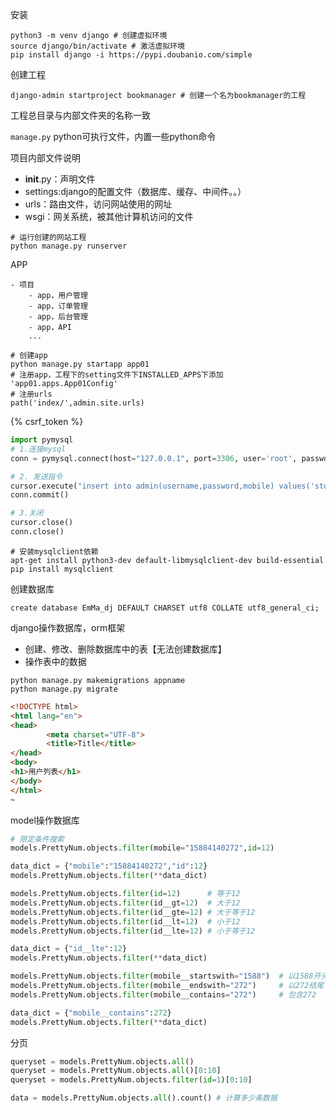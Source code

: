

安装

```shell
python3 -m venv django # 创建虚拟环境
source django/bin/activate # 激活虚拟环境
pip install django -i https://pypi.doubanio.com/simple
```

创建工程

```shell
django-admin startproject bookmanager # 创建一个名为bookmanager的工程
```

工程总目录与内部文件夹的名称一致

`manage.py` python可执行文件，内置一些python命令

项目内部文件说明

- __init__.py：声明文件
- settings:django的配置文件（数据库、缓存、中间件。。）
- urls：路由文件，访问网站使用的网址
- wsgi：网关系统，被其他计算机访问的文件

```
# 运行创建的网站工程
python manage.py runserver
```

APP

```
- 项目
	- app，用户管理
	- app，订单管理
	- app，后台管理
	- app，API
	...
	
# 创建app
python manage.py startapp app01
# 注册app，工程下的setting文件下INSTALLED_APPS下添加
'app01.apps.App01Config'
# 注册urls
path('index/',admin.site.urls)
```

{% csrf_token %}

```python
import pymysql
# 1.连接mysql
conn = pymysql.connect(host="127.0.0.1", port=3306, user='root', passwd='123456', charset='utf8', db='unicom')

# 2. 发送指令
cursor.execute("insert into admin(username,password,mobile) values('stone', 'qwe123','131982401918')")
conn.commit()

# 3.关闭
cursor.close()
conn.close()
```

```shell
# 安装mysqlclient依赖
apt-get install python3-dev default-libmysqlclient-dev build-essential
pip install mysqlclient
```

创建数据库

`create database EmMa_dj DEFAULT CHARSET utf8 COLLATE utf8_general_ci;`

django操作数据库，orm框架

- 创建、修改、删除数据库中的表【无法创建数据库】
- 操作表中的数据

```
python manage.py makemigrations appname
python manage.py migrate
```

```html
<!DOCTYPE html>
<html lang="en">
<head>
        <meta charset="UTF-8">
        <title>Title</title>
</head>
<body>
<h1>用户列表</h1>
</body>
</html>
~        
```

model操作数据库

```python
# 限定条件搜索
models.PrettyNum.objects.filter(mobile="15884140272",id=12)

data_dict = {"mobile":"15884140272","id":12}
models.PrettyNum.objects.filter(**data_dict)
```

```python
models.PrettyNum.objects.filter(id=12)		# 等于12
models.PrettyNum.objects.filter(id__gt=12)	# 大于12
models.PrettyNum.objects.filter(id__gte=12)	# 大于等于12
models.PrettyNum.objects.filter(id__lt=12)	# 小于12
models.PrettyNum.objects.filter(id__lte=12)	# 小于等于12

data_dict = {"id__lte":12}
models.PrettyNum.objects.filter(**data_dict)

models.PrettyNum.objects.filter(mobile__startswith="1588")	# 以1588开头
models.PrettyNum.objects.filter(mobile__endswith="272")		# 以272结尾
models.PrettyNum.objects.filter(mobile__contains="272")		# 包含272

data_dict = {"mobile__contains":272}
models.PrettyNum.objects.filter(**data_dict)
```

分页

```python
queryset = models.PrettyNum.objects.all()
queryset = models.PrettyNum.objects.all()[0:10]
queryset = models.PrettyNum.objects.filter(id=1)[0:10]
```

```python
data = models.PrettyNum.objects.all().count() # 计算多少条数据
```

